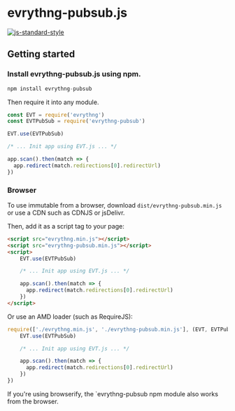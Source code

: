 # evrythng-pubsub.js


[![js-standard-style](https://cdn.rawgit.com/feross/standard/master/badge.svg)](http://standardjs.com)

## Getting started

### Install evrythng-pubsub.js using npm.

```javascript
npm install evrythng-pubsub
```

Then require it into any module.

```javascript
const EVT = require('evrythng')
const EVTPubSub = require('evrythng-pubsub')

EVT.use(EVTPubSub)

/* ... Init app using EVT.js ... */

app.scan().then(match => {
  app.redirect(match.redirections[0].redirectUrl)
})
```

### Browser

To use immutable from a browser, download `dist/evrythng-pubsub.min.js` or use a CDN such as CDNJS or jsDelivr.

Then, add it as a script tag to your page:

```html
<script src="evrythng.min.js"></script>
<script src="evrythng-pubsub.min.js"></script>
<script>
    EVT.use(EVTPubSub)

    /* ... Init app using EVT.js ... */

    app.scan().then(match => {
      app.redirect(match.redirections[0].redirectUrl)
    })
</script>
```

Or use an AMD loader (such as RequireJS):

```javascript
require(['./evrythng.min.js', './evrythng-pubsub.min.js'], (EVT, EVTPubSub) => {
    EVT.use(EVTPubSub)

    /* ... Init app using EVT.js ... */

    app.scan().then(match => {
      app.redirect(match.redirections[0].redirectUrl)
    })
})
```

If you're using browserify, the `evrythng-pubsub npm module also works from the browser.
